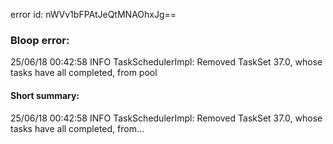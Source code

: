 error id: nWVv1bFPAtJeQtMNAOhxJg==
### Bloop error:

25/06/18 00:42:58 INFO TaskSchedulerImpl: Removed TaskSet 37.0, whose tasks have all completed, from pool
#### Short summary: 

25/06/18 00:42:58 INFO TaskSchedulerImpl: Removed TaskSet 37.0, whose tasks have all completed, from...